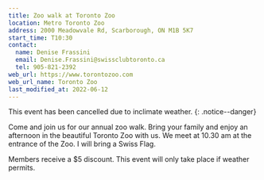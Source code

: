 ```yaml
---
title: Zoo walk at Toronto Zoo
location: Metro Toronto Zoo
address: 2000 Meadowvale Rd, Scarborough, ON M1B 5K7
start_time: T10:30
contact:
  name: Denise Frassini
  email: Denise.Frassini@swissclubtoronto.ca
  tel: 905-821-2392
web_url: https://www.torontozoo.com
web_url_name: Toronto Zoo
last_modified_at: 2022-06-12
---
```


This event has been cancelled due to inclimate weather.
{: .notice--danger}

Come and join us for our annual zoo walk. Bring your family and enjoy an
afternoon in the beautiful Toronto Zoo with us. We meet at 10.30 am at the
entrance of the Zoo. I will bring a Swiss Flag.

Members receive a \$5 discount. This event will only take place if weather
permits.
